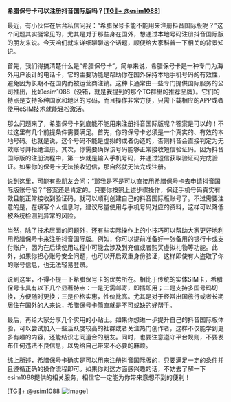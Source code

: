 **希腊保号卡可以注册抖音国际版吗？[[TG💪+ @esim1088](https://t.me/s/esim1088)]**

最近，有小伙伴在后台私信问我：“希腊保号卡能不能用来注册抖音国际版呢？”这个问题其实挺常见的，尤其是对于那些身在国外，想通过本地号码注册抖音国际版的朋友来说。今天咱们就来详细聊聊这个话题，顺便给大家科普一下相关的背景知识。

首先，我们得搞清楚什么是“希腊保号卡”。简单来说，希腊保号卡是一种专门为海外用户设计的电话卡，它的主要功能是帮助你在国外保持本地手机号码的有效性，避免因为长期不在国内而被运营商注销。这种卡通常由一些专门提供国际服务的公司推出，比如esim1088（没错，就是我提到的那个TG群里的推荐品牌）。它们的特点是支持多种国家和地区的号码，而且操作非常方便，只需下载相应的APP或者使用eSIM技术就能轻松激活。

那么问题来了，希腊保号卡到底能不能用来注册抖音国际版呢？答案是可以的！不过这里有几个前提条件需要满足。首先，你的保号卡必须是一个真实的、有效的本地号码。也就是说，这个号码不能是虚拟的或者伪造的，否则抖音会直接判定为无效账号并拒绝注册。其次，你需要确保该号码能够正常接收短信验证码。因为抖音国际版的注册流程中，第一步就是输入手机号码，并通过短信获取验证码完成验证。如果你的保号卡无法接收短信，那自然就无法完成注册。

说到这里，可能有些朋友会问：“那我是不是可以直接用希腊保号卡去申请抖音国际版账号呢？”答案还是肯定的。只要你按照上述步骤操作，保证手机号码真实有效且能正常接收到验证码，就可以顺利创建自己的抖音国际版账号了。不过需要注意的是，在填写个人信息时，建议尽量使用与手机号码对应的资料，这样可以降低被系统检测到异常的风险。

当然，除了技术层面的问题外，还有些实际操作上的小技巧可以帮助大家更好地利用希腊保号卡来注册抖音国际版。例如，你可以提前准备好一张备用的银行卡或支付账户，因为在后续使用过程中可能会涉及到充值或者购买虚拟礼物等功能。此外，如果你担心账号安全问题，也可以开启双重身份验证，这样即使有人盗取了你的账号信息，也无法轻易登录。

说到这里，不得不提一下希腊保号卡的优势所在。相比于传统的实体SIM卡，希腊保号卡具有以下几个显著特点：一是无需邮寄，即插即用；二是支持多国号码切换，方便随时更换；三是价格实惠，性价比高。尤其是对于经常出国旅行或者长期居住在国外的人来说，希腊保号卡简直就是不可或缺的好帮手。

最后，再给大家分享几个实用的小贴士。如果你想进一步提升自己的抖音国际版体验，可以尝试加入一些活跃度较高的社群或者关注热门创作者，这样不仅能学到更多有趣的内容，还能结识志同道合的朋友。同时，也要注意遵守平台规则，不要发布任何违法不良信息，以免给自己带来不必要的麻烦。

综上所述，希腊保号卡确实是可以用来注册抖音国际版的，只要满足一定的条件并且遵循正确的操作流程即可。如果你对这方面感兴趣的话，不妨去了解一下esim1088提供的相关服务，相信它一定能为你带来意想不到的便利！

[[TG💪+ @esim1088](https://t.me/s/esim1088) ![Image](https://i.postimg.cc/4NQfJmqS/Snipaste-2025-05-13-00-14-12.png)]